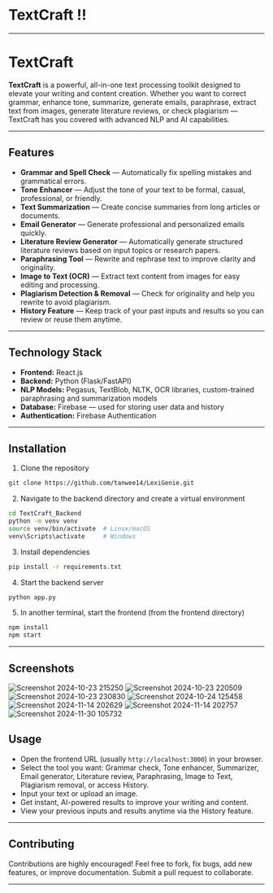 ﻿# TextCraft !!
---

# TextCraft

**TextCraft** is a powerful, all-in-one text processing toolkit designed to elevate your writing and content creation. Whether you want to correct grammar, enhance tone, summarize, generate emails, paraphrase, extract text from images, generate literature reviews, or check plagiarism — TextCraft has you covered with advanced NLP and AI capabilities.

---

## Features

* **Grammar and Spell Check** — Automatically fix spelling mistakes and grammatical errors.
* **Tone Enhancer** — Adjust the tone of your text to be formal, casual, professional, or friendly.
* **Text Summarization** — Create concise summaries from long articles or documents.
* **Email Generator** — Generate professional and personalized emails quickly.
* **Literature Review Generator** — Automatically generate structured literature reviews based on input topics or research papers.
* **Paraphrasing Tool** — Rewrite and rephrase text to improve clarity and originality.
* **Image to Text (OCR)** — Extract text content from images for easy editing and processing.
* **Plagiarism Detection & Removal** — Check for originality and help you rewrite to avoid plagiarism.
* **History Feature** — Keep track of your past inputs and results so you can review or reuse them anytime.


---

## Technology Stack

* **Frontend:** React.js
* **Backend:** Python (Flask/FastAPI)
* **NLP Models:** Pegasus, TextBlob, NLTK, OCR libraries, custom-trained paraphrasing and summarization models
* **Database:** Firebase — used for storing user data and history
* **Authentication:** Firebase Authentication

---

## Installation

1. Clone the repository

```bash
git clone https://github.com/tanwee14/LexiGenie.git
```

2. Navigate to the backend directory and create a virtual environment

```bash
cd TextCraft_Backend
python -m venv venv
source venv/bin/activate  # Linux/macOS
venv\Scripts\activate     # Windows
```

3. Install dependencies

```bash
pip install -r requirements.txt
```

4. Start the backend server

```bash
python app.py
```

5. In another terminal, start the frontend (from the frontend directory)

```bash
npm install
npm start
```

---
## Screenshots 
![Screenshot 2024-10-23 215250](https://github.com/user-attachments/assets/e149cd40-c3e1-4507-895b-9409c389f8d5)
![Screenshot 2024-10-23 220509](https://github.com/user-attachments/assets/d5837dcb-cd6b-497a-83ab-ed09d3c655c2)
![Screenshot 2024-10-23 230830](https://github.com/user-attachments/assets/0a0db302-d6fe-499e-b770-18936c02a37c)
![Screenshot 2024-10-24 125458](https://github.com/user-attachments/assets/39e34481-22c3-4a6b-85f8-5f8049f330c7)
![Screenshot 2024-11-14 202629](https://github.com/user-attachments/assets/47ddd670-c126-42d5-bc76-c172cd7542c0)
![Screenshot 2024-11-14 202757](https://github.com/user-attachments/assets/0f8872d3-afc9-405d-b29b-5b03e49a2d27)
![Screenshot 2024-11-30 105732](https://github.com/user-attachments/assets/78242a18-162c-4973-8758-372996ae903b)

## Usage

* Open the frontend URL (usually `http://localhost:3000`) in your browser.
* Select the tool you want: Grammar check, Tone enhancer, Summarizer, Email generator, Literature review, Paraphrasing, Image to Text, Plagiarism removal, or access History.
* Input your text or upload an image.
* Get instant, AI-powered results to improve your writing and content.
* View your previous inputs and results anytime via the History feature.

---

## Contributing

Contributions are highly encouraged! Feel free to fork, fix bugs, add new features, or improve documentation. Submit a pull request to collaborate.

---



